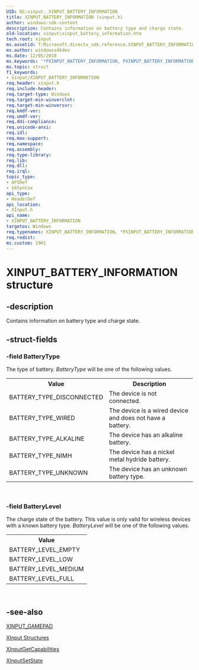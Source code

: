 ```yaml
---
UID: NS:xinput._XINPUT_BATTERY_INFORMATION
title: XINPUT_BATTERY_INFORMATION (xinput.h)
author: windows-sdk-content
description: Contains information on battery type and charge state.
old-location: xinput\xinput_battery_information.htm
tech.root: xinput
ms.assetid: T:Microsoft.directx_sdk.reference.XINPUT_BATTERY_INFORMATION
ms.author: windowssdkdev
ms.date: 12/05/2018
ms.keywords: '*PXINPUT_BATTERY_INFORMATION, PXINPUT_BATTERY_INFORMATION, PXINPUT_BATTERY_INFORMATION structure pointer [XInput Game Controller APIs], XINPUT_BATTERY_INFORMATION, XINPUT_BATTERY_INFORMATION structure [XInput Game Controller APIs], xinput.xinput_battery_information, xinput/PXINPUT_BATTERY_INFORMATION, xinput/XINPUT_BATTERY_INFORMATION'
ms.topic: struct
f1_keywords:
- xinput/XINPUT_BATTERY_INFORMATION
req.header: xinput.h
req.include-header: 
req.target-type: Windows
req.target-min-winverclnt: 
req.target-min-winversvr: 
req.kmdf-ver: 
req.umdf-ver: 
req.ddi-compliance: 
req.unicode-ansi: 
req.idl: 
req.max-support: 
req.namespace: 
req.assembly: 
req.type-library: 
req.lib: 
req.dll: 
req.irql: 
topic_type:
- APIRef
- kbSyntax
api_type:
- HeaderDef
api_location:
- XInput.h
api_name:
- XINPUT_BATTERY_INFORMATION
targetos: Windows
req.typenames: XINPUT_BATTERY_INFORMATION, *PXINPUT_BATTERY_INFORMATION
req.redist: 
ms.custom: 19H1
---
```


# XINPUT_BATTERY_INFORMATION structure


## -description


Contains information on battery type and charge state.


## -struct-fields




### -field BatteryType

The type of battery. <i>BatteryType</i> will be one of the following values.
        

<table>
<tr>
<th>Value</th>
<th>Description</th>
</tr>
<tr>
<td>BATTERY_TYPE_DISCONNECTED</td>
<td>The device is not connected. </td>
</tr>
<tr>
<td>BATTERY_TYPE_WIRED</td>
<td>The device is a wired device and does not have a battery. </td>
</tr>
<tr>
<td>BATTERY_TYPE_ALKALINE</td>
<td>The device has an alkaline battery. </td>
</tr>
<tr>
<td>BATTERY_TYPE_NIMH</td>
<td>The device has a nickel metal hydride battery. </td>
</tr>
<tr>
<td>BATTERY_TYPE_UNKNOWN</td>
<td>The device has an unknown  battery type. </td>
</tr>
</table>
 


### -field BatteryLevel

The charge state of the battery. This value is only valid for wireless devices with a known battery type. <i>BatteryLevel</i> will be one of the following values.
        

<table>
<tr>
<th>Value</th>
</tr>
<tr>
<td>BATTERY_LEVEL_EMPTY</td>
</tr>
<tr>
<td>BATTERY_LEVEL_LOW</td>
</tr>
<tr>
<td>BATTERY_LEVEL_MEDIUM</td>
</tr>
<tr>
<td>BATTERY_LEVEL_FULL</td>
</tr>
</table>
 


## -see-also




<a href="https://docs.microsoft.com/windows/desktop/api/xinput/ns-xinput-xinput_gamepad">XINPUT_GAMEPAD</a>



<a href="https://docs.microsoft.com/windows/desktop/xinput/structures">XInput Structures</a>



<a href="https://docs.microsoft.com/windows/desktop/api/xinput/nf-xinput-xinputgetcapabilities">XInputGetCapabilities</a>



<a href="https://docs.microsoft.com/windows/desktop/api/xinput/nf-xinput-xinputsetstate">XInputSetState</a>
 

 

